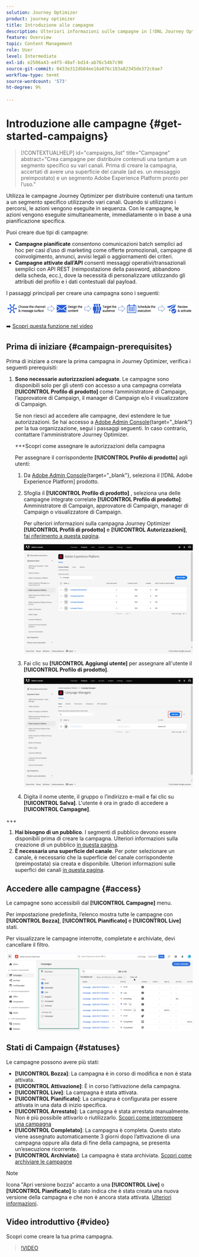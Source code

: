 ```yaml
---
solution: Journey Optimizer
product: journey optimizer
title: Introduzione alle campagne
description: Ulteriori informazioni sulle campagne in [!DNL Journey Optimizer]
feature: Overview
topic: Content Management
role: User
level: Intermediate
exl-id: e2506a43-e4f5-48af-bd14-ab76c54b7c90
source-git-commit: 0433e312db84ee16a076c183a82345de372c6ae7
workflow-type: tm+mt
source-wordcount: '573'
ht-degree: 9%

---
```


# Introduzione alle campagne {#get-started-campaigns}

>[!CONTEXTUALHELP]
>id="campaigns_list"
>title="Campagne"
>abstract="Crea campagne per distribuire contenuti una tantum a un segmento specifico su vari canali. Prima di creare la campagna, accertati di avere una superficie del canale (ad es. un messaggio preimpostato) e un segmento Adobe Experience Platform pronto per l’uso."

Utilizza le campagne Journey Optimizer per distribuire contenuti una tantum a un segmento specifico utilizzando vari canali. Quando si utilizzano i percorsi, le azioni vengono eseguite in sequenza. Con le campagne, le azioni vengono eseguite simultaneamente, immediatamente o in base a una pianificazione specifica.

Puoi creare due tipi di campagne:

* **Campagne pianificate** consentono comunicazioni batch semplici ad hoc per casi d’uso di marketing come offerte promozionali, campagne di coinvolgimento, annunci, avvisi legali o aggiornamenti dei criteri.
* **Campagne attivate dall’API** consenti messaggi operativi/transazionali semplici con API REST (reimpostazione della password, abbandono della scheda, ecc.), dove la necessità di personalizzare utilizzando gli attributi del profilo e i dati contestuali dal payload.

I passaggi principali per creare una campagna sono i seguenti:

![](assets/create-campaign-process.png)

➡️ [Scopri questa funzione nel video](#video)

## Prima di iniziare {#campaign-prerequisites}

Prima di iniziare a creare la prima campagna in Journey Optimizer, verifica i seguenti prerequisiti:

1. **Sono necessarie autorizzazioni adeguate**. Le campagne sono disponibili solo per gli utenti con accesso a una campagna correlata **[!UICONTROL Profilo di prodotto]** come l’amministratore di Campaign, l’approvatore di Campaign, il manager di Campaign e/o il visualizzatore di Campaign.

   Se non riesci ad accedere alle campagne, devi estendere le tue autorizzazioni. Se hai accesso a [Adobe Admin Console](https://adminconsole.adobe.com/){target=&quot;_blank&quot;} per la tua organizzazione, segui i passaggi seguenti. In caso contrario, contattare l&#39;amministratore Journey Optimizer.

   +++Scopri come assegnare le autorizzazioni della campagna

   Per assegnare il corrispondente **[!UICONTROL Profilo di prodotto]** agli utenti:

   1. Da [Adobe Admin Console](https://adminconsole.adobe.com/){target=&quot;_blank&quot;}, seleziona il [!DNL Adobe Experience Platform] prodotto.

   1. Sfoglia il **[!UICONTROL Profilo di prodotto]** , seleziona una delle campagne integrate correlate **[!UICONTROL Profilo di prodotto]**: Amministratore di Campaign, approvatore di Campaign, manager di Campaign o visualizzatore di Campaign.

      Per ulteriori informazioni sulla campagna Journey Optimizer **[!UICONTROL Profili di prodotto]** e **[!UICONTROL Autorizzazioni]**, [fai riferimento a questa pagina](../administration/ootb-product-profiles.md).

      ![](assets/do-not-localize/admin_1.png)

   1. Fai clic su **[!UICONTROL Aggiungi utente]** per assegnare all&#39;utente il **[!UICONTROL Profilo di prodotto]**.

      ![](assets/do-not-localize/admin_2.png)

   1. Digita il nome utente, il gruppo o l’indirizzo e-mail e fai clic su **[!UICONTROL Salva]**.
   L&#39;utente è ora in grado di accedere a **[!UICONTROL Campagne]**.

+++

1. **Hai bisogno di un pubblico**. I segmenti di pubblico devono essere disponibili prima di creare la campagna. Ulteriori informazioni sulla creazione di un pubblico [in questa pagina](../segment/about-segments.md).
1. **È necessaria una superficie del canale**. Per poter selezionare un canale, è necessario che la superficie del canale corrispondente (preimpostata) sia creata e disponibile. Ulteriori informazioni sulle superfici dei canali [in questa pagina](../configuration/channel-surfaces.md).

## Accedere alle campagne {#access}

Le campagne sono accessibili dal **[!UICONTROL Campagne]** menu.

Per impostazione predefinita, l’elenco mostra tutte le campagne con **[!UICONTROL Bozza]**, **[!UICONTROL Pianificato]** e **[!UICONTROL Live]** stati.

Per visualizzare le campagne interrotte, completate e archiviate, devi cancellare il filtro.

![](assets/create-campaign-list.png)

## Stati di Campaign {#statuses}

Le campagne possono avere più stati:

* **[!UICONTROL Bozza]**: La campagna è in corso di modifica e non è stata attivata.
* **[!UICONTROL Attivazione]**: È in corso l’attivazione della campagna.
* **[!UICONTROL Live]**: La campagna è stata attivata.
* **[!UICONTROL Pianificato]**: La campagna è configurata per essere attivata in una data di inizio specifica.
* **[!UICONTROL Arrestato]**: La campagna è stata arrestata manualmente. Non è più possibile attivarlo o riutilizzarlo. [Scopri come interrompere una campagna](modify-stop-campaign.md#stop)
* **[!UICONTROL Completato]**: La campagna è completa. Questo stato viene assegnato automaticamente 3 giorni dopo l’attivazione di una campagna oppure alla data di fine della campagna, se presenta un’esecuzione ricorrente.
* **[!UICONTROL Archiviato]**: La campagna è stata archiviata. [Scopri come archiviare le campagne](modify-stop-campaign.md#archive)

>[!NOTE]
>
>Icona &quot;Apri versione bozza&quot; accanto a una **[!UICONTROL Live]** o **[!UICONTROL Pianificato]** lo stato indica che è stata creata una nuova versione della campagna e che non è ancora stata attivata. [Ulteriori informazioni](modify-stop-campaign.md#modify).

## Video introduttivo {#video}

Scopri come creare la tua prima campagna.

>[!VIDEO](https://video.tv.adobe.com/v/346680?quality=12)
